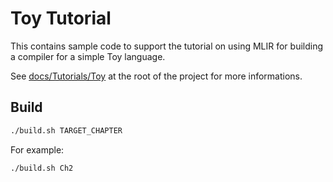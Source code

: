 # Toy Tutorial

This contains sample code to support the tutorial on using MLIR for
building a compiler for a simple Toy language.

See [docs/Tutorials/Toy](../../docs/Tutorials/Toy) at the root of
the project for more informations.

## Build
```Bash
./build.sh TARGET_CHAPTER
```

For example:
```Bash
./build.sh Ch2
```
